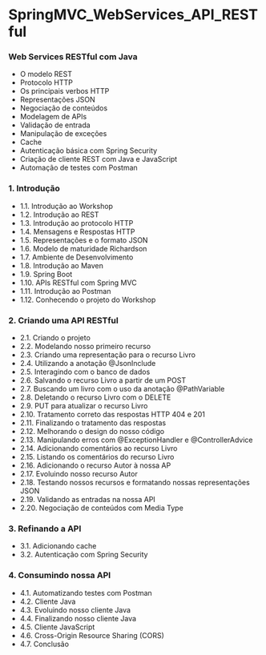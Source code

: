 # SpringMVC_WebServices_API_RESTful

### Web Services RESTful com Java

* O modelo REST
* Protocolo HTTP
* Os principais verbos HTTP
* Representações JSON
* Negociação de conteúdos
* Modelagem de APIs
* Validação de entrada
* Manipulação de exceções
* Cache
* Autenticação básica com Spring Security
* Criação de cliente REST com Java e JavaScript
* Automação de testes com Postman



### 1. Introdução
- 1.1. Introdução ao Workshop
- 1.2. Introdução ao REST
- 1.3. Introdução ao protocolo HTTP
- 1.4. Mensagens e Respostas HTTP
- 1.5. Representações e o formato JSON
- 1.6. Modelo de maturidade Richardson
- 1.7. Ambiente de Desenvolvimento
- 1.8. Introdução ao Maven
- 1.9. Spring Boot
- 1.10. APIs RESTful com Spring MVC
- 1.11. Introdução ao Postman
- 1.12. Conhecendo o projeto do Workshop


### 2. Criando uma API RESTful
- 2.1. Criando o projeto
- 2.2. Modelando nosso primeiro recurso
- 2.3. Criando uma representação para o recurso Livro
- 2.4. Utilizando a anotação @JsonInclude
- 2.5. Interagindo com o banco de dados
- 2.6. Salvando o recurso Livro a partir de um POST
- 2.7. Buscando um livro com o uso da anotação @PathVariable
- 2.8. Deletando o recurso Livro com o DELETE
- 2.9. PUT para atualizar o recurso Livro
- 2.10. Tratamento correto das respostas HTTP 404 e 201
- 2.11. Finalizando o tratamento das respostas
- 2.12. Melhorando o design do nosso código
- 2.13. Manipulando erros com @ExceptionHandler e @ControllerAdvice
- 2.14. Adicionando comentários ao recurso Livro
- 2.15. Listando os comentários do recurso Livro
- 2.16. Adicionando o recurso Autor à nossa AP
- 2.17. Evoluindo nosso recurso Autor
- 2.18. Testando nossos recursos e formatando nossas representações JSON
- 2.19. Validando as entradas na nossa API
- 2.20. Negociação de conteúdos com Media Type

### 3. Refinando a API
- 3.1. Adicionando cache
- 3.2. Autenticação com Spring Security

### 4. Consumindo nossa API
- 4.1. Automatizando testes com Postman
- 4.2. Cliente Java
- 4.3. Evoluindo nosso cliente Java
- 4.4. Finalizando nosso cliente Java
- 4.5. Cliente JavaScript
- 4.6. Cross-Origin Resource Sharing (CORS)
- 4.7. Conclusão
